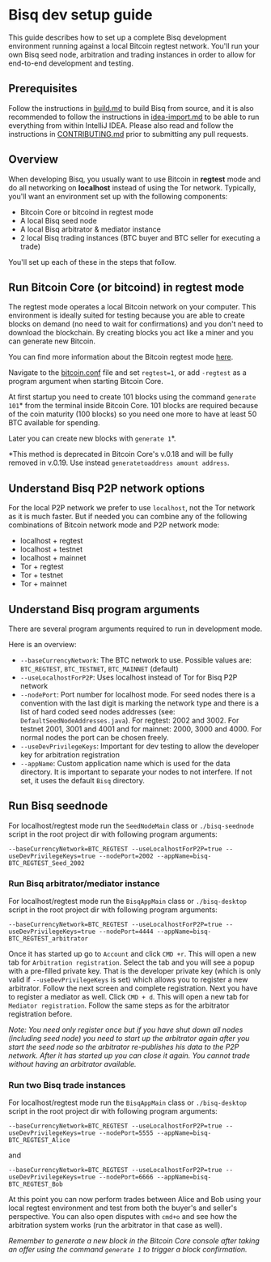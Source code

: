 # Bisq dev setup guide

This guide describes how to set up a complete Bisq development environment running against a local Bitcoin regtest network. You'll run your own Bisq seed node, arbitration and trading instances in order to allow for end-to-end development and testing.


## Prerequisites

Follow the instructions in [build.md](build.md) to build Bisq from source, and it is also recommended to follow the instructions in [idea-import.md](idea-import.md) to be able to run everything from within IntelliJ IDEA. Please also read and follow the instructions in [CONTRIBUTING.md](../CONTRIBUTING.md) prior to submitting any pull requests.


## Overview

When developing Bisq, you usually want to use Bitcoin in **regtest** mode and do all networking on **localhost** instead of using the Tor network. Typically, you'll want an environment set up with the following components:

 - Bitcoin Core or bitcoind in regtest mode
 - A local Bisq seed node
 - A local Bisq arbitrator & mediator instance
 - 2 local Bisq trading instances (BTC buyer and BTC seller for executing a trade)

You'll set up each of these in the steps that follow.


## Run Bitcoin Core (or bitcoind) in regtest mode

The regtest mode operates a local Bitcoin network on your computer. This environment is ideally suited for testing because you are able to create blocks on demand (no need to wait for confirmations) and you don't need to download the blockchain. By creating blocks you act like a miner and you can generate new Bitcoin.

You can find more information about the Bitcoin regtest mode [here](https://bitcoin.org/en/developer-examples#regtest-mode).

Navigate to the [bitcoin.conf](https://en.bitcoin.it/wiki/Running_Bitcoin#Bitcoin.conf_Configuration_File) file and set `regtest=1`, or add `-regtest` as a program argument when starting Bitcoin Core.

At first startup you need to create 101 blocks using the command `generate 101`* from the terminal inside Bitcoin Core. 101 blocks are required because of the coin maturity (100 blocks) so you need one more to have at least 50 BTC available for spending.

Later you can create new blocks with `generate 1`*. 

*This method is deprecated in Bitcoin Core's v.0.18 and will be fully removed in v.0.19. Use instead `generatetoaddress amount address`.

## Understand Bisq P2P network options

For the local P2P network we prefer to use `localhost`, not the Tor network as it is much faster. But if needed you can combine any of the following combinations of Bitcoin network mode and P2P network mode:

 - localhost + regtest
 - localhost + testnet
 - localhost + mainnet
 - Tor + regtest
 - Tor + testnet
 - Tor + mainnet


## Understand Bisq program arguments

There are several program arguments required to run in development mode.

Here is an overview:

 - `--baseCurrencyNetwork`: The BTC network to use. Possible values are: `BTC_REGTEST`, `BTC_TESTNET`, `BTC_MAINNET` (default)
 - `--useLocalhostForP2P`: Uses localhost instead of Tor for Bisq P2P network
 - `--nodePort`: Port number for localhost mode. For seed nodes there is a convention with the last digit is marking the network type and there is a list of hard coded seed nodes addresses (see: `DefaultSeedNodeAddresses.java`). For regtest: 2002 and 3002. For testnet 2001, 3001 and 4001 and for mainnet:  2000, 3000 and 4000. For normal nodes the port can be chosen freely.
 - `--useDevPrivilegeKeys`: Important for dev testing to allow the developer key for arbitration registration
 - `--appName`: Custom application name which is used for the data directory. It is important to separate your nodes to not interfere. If not set, it uses the default `Bisq` directory.


## Run Bisq seednode

For localhost/regtest mode run the `SeedNodeMain` class or `./bisq-seednode` script in the root project dir with following program arguments:

    --baseCurrencyNetwork=BTC_REGTEST --useLocalhostForP2P=true --useDevPrivilegeKeys=true --nodePort=2002 --appName=bisq-BTC_REGTEST_Seed_2002


### Run Bisq arbitrator/mediator instance

For localhost/regtest mode run the `BisqAppMain` class or `./bisq-desktop` script in the root project dir with following program arguments:

    --baseCurrencyNetwork=BTC_REGTEST --useLocalhostForP2P=true --useDevPrivilegeKeys=true --nodePort=4444 --appName=bisq-BTC_REGTEST_arbitrator

Once it has started up go to `Account` and click `CMD +r`. This will open a new tab for `Arbitration registration`. Select the tab and you will see a popup with a pre-filled private key. That is the developer private key (which is only valid if `--useDevPrivilegeKeys` is set) which allows you to register a new arbitrator. Follow the next screen and complete registration.
Next you have to register a mediator as well. Click `CMD + d`. This will open a new tab for `Mediator registration`. Follow the same steps as for the arbitrator registration before.

_Note: You need only register once but if you have shut down all nodes (including seed node) you need to start up the arbitrator again after you start the seed node so the arbitrator re-publishes his data to the P2P network. After it has started up you can close it again. You cannot trade without having an arbitrator available._


### Run two Bisq trade instances

For localhost/regtest mode run the `BisqAppMain` class or `./bisq-desktop` script in the root project dir with following program arguments:

    --baseCurrencyNetwork=BTC_REGTEST --useLocalhostForP2P=true --useDevPrivilegeKeys=true --nodePort=5555 --appName=bisq-BTC_REGTEST_Alice

and

    --baseCurrencyNetwork=BTC_REGTEST --useLocalhostForP2P=true --useDevPrivilegeKeys=true --nodePort=6666 --appName=bisq-BTC_REGTEST_Bob

At this point you can now perform trades between Alice and Bob using your local regtest environment and test from both the buyer's and seller's perspective. You can also open disputes with `cmd+o` and see how the arbitration system works (run the arbitrator in that case as well).

_Remember to generate a new block in the Bitcoin Core console after taking an offer using the command `generate 1` to trigger a block confirmation._
